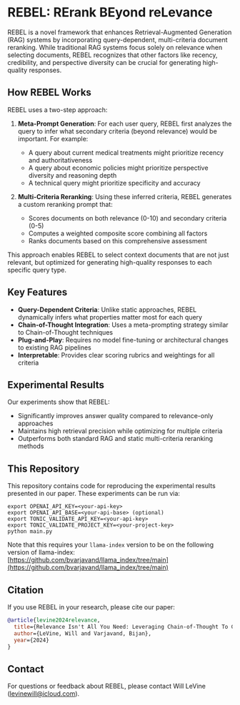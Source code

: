 # REBEL: RErank BEyond reLevance

REBEL is a novel framework that enhances Retrieval-Augmented Generation (RAG) systems by incorporating query-dependent, multi-criteria document reranking. While traditional RAG systems focus solely on relevance when selecting documents, REBEL recognizes that other factors like recency, credibility, and perspective diversity can be crucial for generating high-quality responses.

## How REBEL Works

REBEL uses a two-step approach:

1. **Meta-Prompt Generation**: For each user query, REBEL first analyzes the query to infer what secondary criteria (beyond relevance) would be important. For example:
   - A query about current medical treatments might prioritize recency and authoritativeness
   - A query about economic policies might prioritize perspective diversity and reasoning depth
   - A technical query might prioritize specificity and accuracy

2. **Multi-Criteria Reranking**: Using these inferred criteria, REBEL generates a custom reranking prompt that:
   - Scores documents on both relevance (0-10) and secondary criteria (0-5)
   - Computes a weighted composite score combining all factors
   - Ranks documents based on this comprehensive assessment

This approach enables REBEL to select context documents that are not just relevant, but optimized for generating high-quality responses to each specific query type.

## Key Features

- **Query-Dependent Criteria**: Unlike static approaches, REBEL dynamically infers what properties matter most for each query
- **Chain-of-Thought Integration**: Uses a meta-prompting strategy similar to Chain-of-Thought techniques
- **Plug-and-Play**: Requires no model fine-tuning or architectural changes to existing RAG pipelines
- **Interpretable**: Provides clear scoring rubrics and weightings for all criteria

## Experimental Results

Our experiments show that REBEL:
- Significantly improves answer quality compared to relevance-only approaches
- Maintains high retrieval precision while optimizing for multiple criteria
- Outperforms both standard RAG and static multi-criteria reranking methods

## This Repository

This repository contains code for reproducing the experimental results presented in our paper. These experiments can be run via:
```
export OPENAI_API_KEY=<your-api-key>
export OPENAI_API_BASE=<your-api-base> (optional)
export TONIC_VALIDATE_API_KEY=<your-api-key>
export TONIC_VALIDATE_PROJECT_KEY=<your-project-key>
python main.py
```

Note that this requires your `llama-index` version to be on the following version of llama-index: [https://github.com/bvarjavand/llama_index/tree/main](https://github.com/bvarjavand/llama_index/tree/main)

## Citation

If you use REBEL in your research, please cite our paper:
```bibtex
@article{levine2024relevance,
  title={Relevance Isn't All You Need: Leveraging Chain-of-Thought To Generate Query-Dependent Multi-Criteria Reranking Prompts For Retrieval},
  author={LeVine, Will and Varjavand, Bijan},
  year={2024}
}
```

## Contact

For questions or feedback about REBEL, please contact Will LeVine (levinewill@icloud.com).
